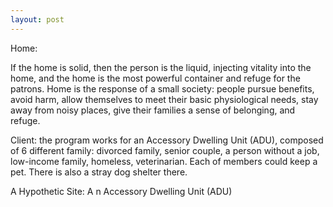 ```yaml
---
layout: post
---
```

Home: 

If the home is solid, then the person is the liquid, injecting vitality into the home, and the home is the most powerful container and refuge for the patrons. 
Home is the response of a small society: people pursue benefits, avoid harm, allow themselves to meet their basic physiological needs, stay away from noisy places, give their families a sense of belonging, and refuge.

Client: the program works for an Accessory Dwelling Unit (ADU), composed of 6 different family: divorced family, senior couple, a person without a job, low-income family, homeless, veterinarian. Each of members could keep a pet. There is also a stray dog shelter there.

A Hypothetic Site: A n Accessory Dwelling Unit (ADU)


[jekyll-docs]: http://jekyllrb.com/docs/home
[jekyll-gh]:   https://github.com/jekyll/jekyll
[jekyll-talk]: https://talk.jekyllrb.com/
